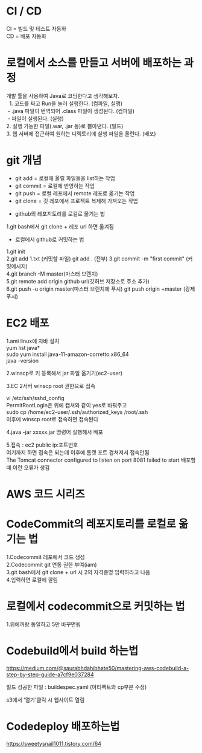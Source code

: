 # CI / CD
CI = 빌드 및 테스트 자동화  
CD = 배포 자동화  

# 로컬에서 소스를 만들고 서버에 배포하는 과정
개발 툴을 사용하여 Java로 코딩한다고 생각해보자.   
  1. 코드를 짜고 Run을 눌러 실행한다. (컴파일, 실행)   
 - .java 파일이 번역되어 .class 파일이 생성된다. (컴파일)   
 - 파일이 실행된다. (실행)   
2. 실행 가능한 파일(.war, .jar 등)로 뽑아낸다. (빌드)   
3. 웹 서버에 접근하여 원하는 디렉토리에 실행 파일을 올린다. (배포)

# git 개념
* git add = 로컬에 올릴 파일들을 list하는 작업     
* git commit = 로컬에 반영하는 작업   
* git push = 로컬 레포에서 remote 레포로 옮기는 작업 
* git clone = 깃 레포에서 프로젝트 복제해 가져오는 작업

- github의 레포지토리를 로컬로 옮기는 법
  
1.git bash에서 git clone + 레포 url 하면 옮겨짐

- 로컬에서 github로 커밋하는 법
  
1.git init       
2.git add 1.txt (커밋할 파일)   git add . (전부)
3.git commit -m "first commit" (커밋메시지)   
4.git branch -M master(마스터 브랜치)   
5.git remote add origin github url(깃허브 저장소로 주소 추가)   
6.git push -u origin master(마스터 브랜치에 푸시)    git push origin +master (강제푸시)

# EC2 배포 
1.ami linux에 자바 설치   
yum list java*   
sudo yum install java-11-amazon-corretto.x86_64   
java -version   

2.winscp로 키 등록해서 jar 파일 옮기기(ec2-user)   

3.EC 2서버 winscp root 권한으로 접속   

vi /etc/ssh/sshd_config   
PermitRootLogin은 위에 캡쳐와 같이 yes로 바꿔주고      
sudo cp /home/ec2-user/.ssh/authorized_keys /root/.ssh      
이후에 winscp root로 접속하면 접속된다   

4.java -jar xxxxx.jar 명령어 실행해서 배포 
   
5.접속 : ec2 public ip:포트번호   
여기까지 하면 접속은 되는데 이후에 톰캣 포트 겹쳐져서 접속안됨  
The Tomcat connector configured to listen on port 8081 failed to start 배포할때 이런 오류가 생김


# AWS 코드 시리즈
# CodeCommit의 레포지토리를 로컬로 옮기는 법
1.Codecommit 레포에서 코드 생성   
2.Codecommit git 연동 권한 부여(iam)   
3.git bash에서 git clone + url 시 2의 자격증명 입력하라고 나옴   
4.입력하면 로컬에 깔림   


# 로컬에서 codecommit으로 커밋하는 법
1.위에꺼랑 동일하고 5만 바꾸면됨

# Codebuild에서 build 하는법
https://medium.com/@saurabhdahibhate50/mastering-aws-codebuild-a-step-by-step-guide-a7cf9e037284

빌드 성공한 파일 : buildespec.yaml (아티팩트와 cp부분 수정)

s3에서 '열기'클릭 시 웹사이트 열림

# Codedeploy 배포하는법
https://sweetysnail1011.tistory.com/64





